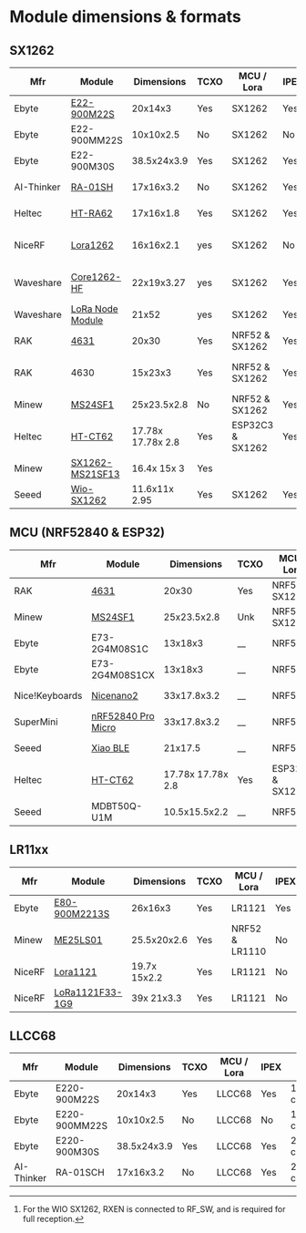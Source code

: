 # Module dimensions & formats

## SX1262

| Mfr        | Module                                                                                 | Dimensions        | TCXO | MCU / Lora       | IPEX | Pins                    | RF Switch |
| ---------- | -------------------------------------------------------------------------------------- | ----------------- | ---- | ---------------- | ---- | ----------------------- | --------- |
| Ebyte      | [E22-900M22S](https://www.cdebyte.com/products/E22-900M22S)                            | 20x14x3           | Yes  | SX1262           | Yes  | 1.27mm castle           | Ext       |
| Ebyte      | E22-900MM22S                                                                           | 10x10x2.5         | No   | SX1262           | No   | 1.27mm castle           | Ext       |
| Ebyte      | E22-900M30S                                                                            | 38.5x24x3.9       | Yes  | SX1262           | Yes  | 2.54mm castle           | Ext       |
| AI-Thinker | [RA-01SH](https://docs.ai-thinker.com/en/lora)                                         | 17x16x3.2         | No   | SX1262           | Yes  | 2.0mm castle            | Int       |
| Heltec     | [HT-RA62](https://docs.heltec.org/en/node/ht-ra62/index.html)                          | 17x16x1.8         | Yes  | SX1262           | Yes  | 2.0mm castle            | Int       |
| NiceRF     | [Lora1262](https://www.nicerf.com/lora-module/868mhz-sx1262-lora-module-lora1262.html) | 16x16x2.1         | yes  | SX1262           | No   | 2.0mm pin and castle    | Int       |
| Waveshare  | [Core1262-HF](https://www.waveshare.com/core1262-868m.htm)                             | 22x19x3.27        | yes  | SX1262           | Yes  | 2.54mm pin and castle   | Ext       |
| Waveshare  | [LoRa Node Module](https://www.waveshare.com/wiki/Pico-LoRa-SX1262)                    | 21x52             | yes  | SX1262           | Yes  | Breakout board          | Int       |
| RAK        | [4631](https://docs.rakwireless.com/Product-Categories/WisBlock/RAK4631/Overview/)     | 20x30             | Yes  | NRF52 & SX1262   | Yes2 | Wis connector           | Int       |
| RAK        | 4630                                                                                   | 15x23x3           | Yes  | NRF52 & SX1262   | Yes2 | 1.2mm castle on 4 sides |           |
| Minew      | [MS24SF1](https://www.minewstore.com/product/nrf52840-sx1262-ms24sf1/)                 | 25x23.5x2.8       | No   | NRF52 & SX1262   | Yes2 | Underside pads          | Ext P1.02 |
| Heltec     | [HT-CT62](https://docs.heltec.cn/en/node/esp32/ht_ct62/index.html)                     | 17.78x 17.78x 2.8 | Yes  | ESP32C3 & SX1262 | Yes2 | 1.27mm stamp            | Int       |
| Minew      | [SX1262-MS21SF13](https://en.minewsemi.com/lora-module/sx1262-ms21sf13)                | 16.4x 15x 3       | Yes  |                  |      |                         |           |
| Seeed      | [Wio-SX1262](https://www.seeedstudio.com/Wio-SX1262-Wireless-Module-p-5981.html)       | 11.6x11x 2.95     | Yes  | SX1262           | Yes  | 1.27mm stamp            | Ext[^1]   |

[^1]: For the WIO SX1262, RXEN is connected to RF_SW, and is required for full reception.


## MCU (NRF52840 & ESP32)

| Mfr            | Module                                                                              | Dimensions        | TCXO | MCU / Lora       | IPEX | Pins             | RF Switch |
| -------------- | ----------------------------------------------------------------------------------- | ----------------- | ---- | ---------------- | ---- | ---------------- | --------- |
| RAK            | [4631](https://docs.rakwireless.com/Product-Categories/WisBlock/RAK4631/Overview/)  | 20x30             | Yes  | NRF52 & SX1262   | Yes2 | Wis connector    | Int       |
| Minew          | [MS24SF1](https://en.minewsemi.com/lora-module/nrf52840-sx1262-ms24sf1)             | 25x23.5x2.8       | Unk  | NRF52 & SX1262   | Yes2 | Underside pads   | Ext P1.02 |
| Ebyte          | E73-2G4M08S1C                                                                       | 13x18x3           | __   | NRF52            | No   | Edge & Underside | Na        |
| Ebyte          | E73-2G4M08S1CX                                                                      | 13x18x3           | __   | NRF52            | Yes  | Edge & Underside | Na        |
| Nice!Keyboards | [Nicenano2](https://nicekeyboards.com/nice-nano/)                                   | 33x17.8x3.2       | __   | NRF52            | No   | 2.54mm holes     | Na        |
| SuperMini      | [nRF52840 Pro Micro](https://wiki.icbbuy.com/doku.php?id=developmentboard:nrf52840) | 33x17.8x3.2       | __   | NRF52            | No   | 2.54mm holes     | Na        |
| Seeed          | [Xiao BLE](https://wiki.seeedstudio.com/XIAO_BLE/)                                  | 21x17.5           | __   | NRF52            | No   | 2.54mm holes     | Na        |
| Heltec         | [HT-CT62](https://docs.heltec.cn/en/node/esp32/ht_ct62/index.html)                  | 17.78x 17.78x 2.8 | Yes  | ESP32C3 & SX1262 | Yes2 | 1.27mm stamp     | Int       |
| Seeed          | MDBT50Q-U1M                                                                         | 10.5x15.5x2.2     | __   | NRF52            | Opt  | Underside pads   | Na        |


## LR11xx

| Mfr    | Module                                                                      | Dimensions   | TCXO | MCU / Lora     | IPEX | Pins          | RF Switch |
| ------ | --------------------------------------------------------------------------- | ------------ | ---- | -------------- | ---- | ------------- | --------- |
| Ebyte  | [E80-900M2213S](E80-xxxM2213S_UserManual_EN_v1.0.pdf)                       | 26x16x3      | Yes  | LR1121         | Yes  | 1.27mm castle | Int       |
| Minew  | [ME25LS01](https://en.minewsemi.com/lora-module/lr1110-nrf52840-me25LS01)   | 25.5x20x2.6  | Yes  | NRF52 & LR1110 | No   | Underside     | Int       |
| NiceRF | [Lora1121](https://www.nicerf.com/lora-module/lora1121-module.html)         | 19.7x 15x2.2 | Yes  | LR1121         | No   | 2.0mm castle  | Int       |
| NiceRF | [LoRa1121F33-1G9](https://www.nicerf.com/lora-module/lora-1121f33-1g9.html) | 39x 21x3.3   | Yes  | LR1121         | No   | 3.93mm castle | Int       |


## LLCC68

| Mfr        | Module        | Dimensions  | TCXO | MCU / Lora | IPEX | Pins          | RF Switch |
| ---------- | ------------- | ----------- | ---- | ---------- | ---- | ------------- | --------- |
| Ebyte      | E220-900M22S  | 20x14x3     | Yes  | LLCC68     | Yes  | 1.27mm castle | Ext       |
| Ebyte      | E220-900MM22S | 10x10x2.5   | No   | LLCC68     | No   | 1.27mm castle | Ext       |
| Ebyte      | E220-900M30S  | 38.5x24x3.9 | Yes  | LLCC68     | Yes  | 2.54mm castle | Ext       |
| AI-Thinker | RA-01SCH      | 17x16x3.2   | No   | LLCC68     | Yes  | 2.0mm castle  | Int       |

